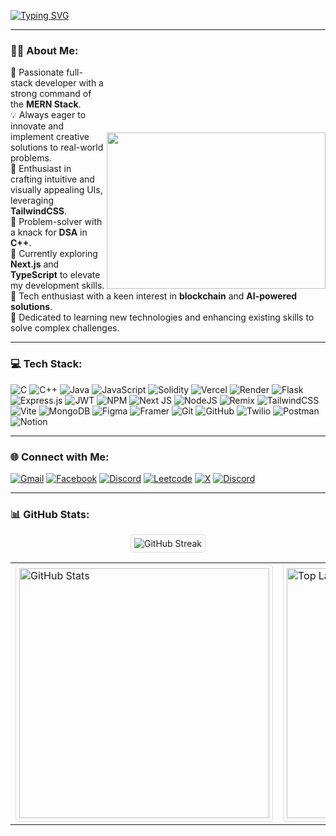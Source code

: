 <!-- <img src="https://github.com/Anmol-Baranwal/Cool-GIFs-For-GitHub/assets/74038190/d48893bd-0757-481c-8d7e-ba3e163feae7" />&nbsp; -->
<!-- <h1 align="center">
  Hi <img src="https://user-images.githubusercontent.com/18350557/176309783-0785949b-9127-417c-8b55-ab5a4333674e.gif" width="30" />, 
  I'm Aashish Jaini 
  <img src="https://github.com/Anmol-Baranwal/Cool-GIFs-For-GitHub/assets/74038190/94cc4424-9251-42ae-8782-92465d0a0043" width="40" style="vertical-align: middle;" />
</h1> -->

[![Typing SVG](https://readme-typing-svg.herokuapp.com?font=Fira+Code&pause=1000&center=true&width=435&lines=Hi%2C+I'm+Anurag+Narsingoju+%F0%9F%91%8B;Web+Developer+%3C%2F%3E;Tech+Enthusiast+%F0%9F%A7%91%E2%80%8D%F0%9F%92%BB)](https://git.io/typing-svg)

<!-- <h3 align="center">Code, create, and conquer - shaping the future with every project!</h3> -->

---
<!--mario image-->
<img align="right" src="https://user-images.githubusercontent.com/74038190/225813708-98b745f2-7d22-48cf-9150-083f1b00d6c9.gif" width="350" style="margin-top: 150px" height="250px">

### 👨‍💻 About Me:
🌟 Passionate full-stack developer with a strong command of the **MERN Stack**.<br>
💡 Always eager to innovate and implement creative solutions to real-world problems.<br>
🚀 Enthusiast in crafting intuitive and visually appealing UIs, leveraging **TailwindCSS**.<br>
🧩 Problem-solver with a knack for **DSA** in **C++**.<br>
🌱 Currently exploring **Next.js** and **TypeScript** to elevate my development skills.<br>
🧠 Tech enthusiast with a keen interest in **blockchain** and **AI-powered solutions**.<br>
🎯 Dedicated to learning new technologies and enhancing existing skills to solve complex challenges.<br>

---
<!-- ---
<p align="center">  
  <img src="https://user-images.githubusercontent.com/74038190/235224431-e8c8c12e-6826-47f1-89fb-2ddad83b3abf.gif" width="250">
</p>
--- -->


### 💻 Tech Stack:
![C](https://img.shields.io/badge/c-%2300599C.svg?style=for-the-badge&logo=c&logoColor=white) ![C++](https://img.shields.io/badge/c++-%2300599C.svg?style=for-the-badge&logo=c%2B%2B&logoColor=white) ![Java](https://img.shields.io/badge/java-%23ED8B00.svg?style=for-the-badge&logo=openjdk&logoColor=white) ![JavaScript](https://img.shields.io/badge/javascript-%23323330.svg?style=for-the-badge&logo=javascript&logoColor=%23F7DF1E) ![Solidity](https://img.shields.io/badge/Solidity-%23363636.svg?style=for-the-badge&logo=solidity&logoColor=white) ![Vercel](https://img.shields.io/badge/vercel-%23000000.svg?style=for-the-badge&logo=vercel&logoColor=white) ![Render](https://img.shields.io/badge/Render-%46E3B7.svg?style=for-the-badge&logo=render&logoColor=white) ![Flask](https://img.shields.io/badge/flask-%23000.svg?style=for-the-badge&logo=flask&logoColor=white) ![Express.js](https://img.shields.io/badge/express.js-%23404d59.svg?style=for-the-badge&logo=express&logoColor=%2361DAFB) ![JWT](https://img.shields.io/badge/JWT-black?style=for-the-badge&logo=JSON%20web%20tokens) ![NPM](https://img.shields.io/badge/NPM-%23CB3837.svg?style=for-the-badge&logo=npm&logoColor=white) ![Next JS](https://img.shields.io/badge/Next-black?style=for-the-badge&logo=next.js&logoColor=white) ![NodeJS](https://img.shields.io/badge/node.js-6DA55F?style=for-the-badge&logo=node.js&logoColor=white) ![Remix](https://img.shields.io/badge/remix-%23000.svg?style=for-the-badge&logo=remix&logoColor=white) ![TailwindCSS](https://img.shields.io/badge/tailwindcss-%2338B2AC.svg?style=for-the-badge&logo=tailwind-css&logoColor=white) ![Vite](https://img.shields.io/badge/vite-%23646CFF.svg?style=for-the-badge&logo=vite&logoColor=white) ![MongoDB](https://img.shields.io/badge/MongoDB-%234ea94b.svg?style=for-the-badge&logo=mongodb&logoColor=white) ![Figma](https://img.shields.io/badge/figma-%23F24E1E.svg?style=for-the-badge&logo=figma&logoColor=white) ![Framer](https://img.shields.io/badge/Framer-black?style=for-the-badge&logo=framer&logoColor=blue) ![Git](https://img.shields.io/badge/git-%23F05033.svg?style=for-the-badge&logo=git&logoColor=white) ![GitHub](https://img.shields.io/badge/github-%23121011.svg?style=for-the-badge&logo=github&logoColor=white) ![Twilio](https://img.shields.io/badge/Twilio-F22F46?style=for-the-badge&logo=Twilio&logoColor=white) ![Postman](https://img.shields.io/badge/Postman-FF6C37?style=for-the-badge&logo=postman&logoColor=white) ![Notion](https://img.shields.io/badge/Notion-%23000000.svg?style=for-the-badge&logo=notion&logoColor=white)

---

### 🌐 Connect with Me:

[![Gmail](https://img.shields.io/badge/Gmail-D14836?style=for-the-badge&logo=gmail&logoColor=white)](mailto:aashish17405@gmail.com)
[![Facebook](https://img.shields.io/badge/Facebook-1877F2?style=for-the-badge&logo=facebook&logoColor=white)](https://www.facebook.com/profile.php?id=100023262884914)
[![Discord](https://img.shields.io/badge/Discord-5865F2?style=for-the-badge&logo=discord&logoColor=white)](https://discord.gg/P6GFbNws)
[![Leetcode](    https://img.shields.io/badge/-LeetCode-FFA116?style=for-the-badge&logo=LeetCode&logoColor=black)](https://leetcode.com/u/aashish17405/)
[![X](https://img.shields.io/badge/X-000000?style=for-the-badge&logo=x&logoColor=white)](https://x.com/AashishJaini)
[![Discord](https://img.shields.io/badge/LinkedIn-0077B5?style=for-the-badge&logo=linkedin&logoColor=white)](https://www.linkedin.com/in/jaini-aashish-62a202290/) 

---

### 📊 GitHub Stats:
<p align="center">
  <img 
    src="https://github-readme-streak-stats.herokuapp.com/?user=anuragnarsingoju&theme=codeSTACKr&hide_border=true" 
    alt="GitHub Streak" 
    style="border: 1px solid #ddd; border-radius: 5px; padding: 5px;" 
  />
  <br/>
  <table>
    <tr>
      <td>
        <img 
          src="https://github-readme-stats.vercel.app/api?username=anuragnarsingoju&theme=codeSTACKr&hide_border=true&include_all_commits=false&count_private=false" 
          alt="GitHub Stats" 
          width="400" 
          style="border: 1px solid #ddd; border-radius: 5px; padding: 5px;" 
        />
      </td>
      <td>
        <img 
          src="https://github-readme-stats.vercel.app/api/top-langs/?username=anuragnarsingoju&theme=codeSTACKr&hide_border=true&include_all_commits=false&count_private=false&layout=compact" 
          alt="Top Languages" 
          width="400" 
          style="border: 1px solid #ddd; border-radius: 5px; padding: 5px;" 
        />
      </td>
    </tr>
  </table>
</p>
